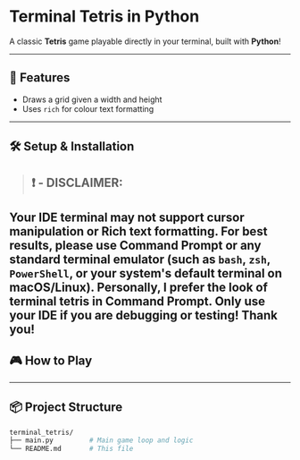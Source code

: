 # Terminal Tetris in Python

A classic **Tetris** game playable directly in your terminal, built with **Python**!

---

## 🚀 Features
- Draws a grid given a width and height
- Uses `rich` for colour text formatting

---

## 🛠️ Setup & Installation
> ## ❗ - DISCLAIMER:
Your IDE terminal may not support cursor manipulation or Rich text formatting. For best results, please use **Command Prompt** or any standard terminal emulator (such as `bash`, `zsh`, `PowerShell`, or your system's default terminal on macOS/Linux). Personally, I prefer the look of terminal tetris in Command Prompt. Only use your IDE if you are debugging or testing! Thank you!
---

## 🎮 How to Play

---

## 📦 Project Structure
```bash
terminal_tetris/
├── main.py         # Main game loop and logic
└── README.md       # This file
